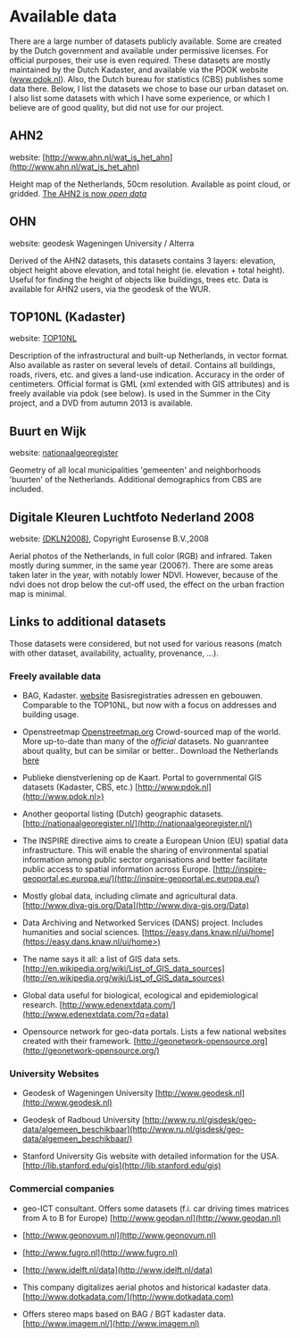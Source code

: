 # Available data

There are a large number of datasets publicly available. Some are created by the Dutch government and available under permissive licenses. For official purposes, their use is even required. These datasets are mostly maintained by the Dutch Kadaster, and available via the PDOK website (www.pdok.nl). Also, the Dutch bureau for statistics (CBS) publishes some data there. Below, I list the datasets we chose to base our urban dataset on. I also list some datasets with which I have some experience, or which I believe are of good quality, but did not use for our project.

## AHN2
website: [http://www.ahn.nl/wat_is_het_ahn](http://www.ahn.nl/wat_is_het_ahn)

Height map of the Netherlands, 50cm resolution. Available as point cloud, or gridded. [The AHN2 is now *open data*](http://www.rijksoverheid.nl/nieuws/2014/03/05/gratis-gebruik-van-actuele-digitale-hoogtekaart-van-nederland.html)

## OHN
website: geodesk Wageningen University / Alterra

Derived of the AHN2 datasets, this datasets contains 3 layers: elevation, object height above elevation, and total height (ie. elevation + total height). Useful for finding the height of objects like buildings, trees etc. Data is available for AHN2 users, via the geodesk of the WUR.

## TOP10NL (Kadaster)
website: [TOP10NL](https://www.kadaster.nl/web/artikel/productartikel/TOP10NL.htm)

Description of the infrastructural and built-up Netherlands, in vector format. Also available as raster on several levels of detail. Contains all buildings, roads, rivers, etc. and gives a land-use indication. Accuracy in the order of centimeters. Official format is GML (xml extended with GIS attributes) and is freely available via pdok (see below). Is used in the Summer in the City project, and a DVD from autumn 2013 is available.

## Buurt en Wijk
website: [nationaalgeoregister](http://www.nationaalgeoregister.nl/geonetwork/srv/dut/search#|71c56abd-87e8-4836-b732-98d73c73c112)

Geometry of all local municipalities 'gemeenten' and neighborhoods 'buurten' of the Netherlands. Additional demographics from CBS are included.

## Digitale Kleuren Luchtfoto Nederland 2008 
website: [(DKLN2008)](http://www.bestel3d.nl/nl/en/data/dkln-imagery), Copyright Eurosense B.V.,2008

Aerial photos of the Netherlands, in full color (RGB) and infrared. Taken mostly during summer, in the same year (2006?). There are some areas taken later in the year, with notably lower NDVI. However, because of the ndvi does not drop below the cut-off used, the effect on the urban fraction map is minimal.


## Links to additional datasets

Those datasets were considered, but not used for various reasons (match with other dataset, availability, actuality, provenance, ...).

### Freely available data

 * BAG, Kadaster. [website](http://www.kadaster.nl/bag) Basisregistraties adressen en gebouwen. Comparable to the TOP10NL, but now with a focus on addresses and building usage.

 * Openstreetmap [Openstreetmap.org](http://www.openstreetmap.org) Crowd-sourced map of the world. More up-to-date than  many of the *official* datasets. No guanrantee about quality, but can be similar or better..  Download the Netherlands [here](http://download.geofabrik.de/europe/netherlands.html)

* Publieke dienstverlening op de Kaart. Portal to governmental GIS datasets (Kadaster, CBS, etc.) [http://www.pdok.nl](http://www.pdok.nl>)
  
* Another geoportal listing (Dutch) geographic datasets.[http://nationaalgeoregister.nl/](http://nationaalgeoregister.nl/)

* The INSPIRE directive aims to create a European Union (EU) spatial data infrastructure. This will enable the sharing of environmental spatial information among public sector organisations and better facilitate public access to spatial information across Europe. [http://inspire-geoportal.ec.europa.eu/](http://inspire-geoportal.ec.europa.eu/)
  
* Mostly global data, including climate and agricultural data. [http://www.diva-gis.org/Data](http://www.diva-gis.org/Data)

* Data Archiving and Networked Services (DANS) project. Includes humanities and social sciences. [https://easy.dans.knaw.nl/ui/home](https://easy.dans.knaw.nl/ui/home>)

* The name says it all: a list of GIS data sets. [http://en.wikipedia.org/wiki/List_of_GIS_data_sources](http://en.wikipedia.org/wiki/List_of_GIS_data_sources)

* Global data useful for biological, ecological and epidemiological research. [http://www.edenextdata.com/](http://www.edenextdata.com/?q=data)

* Opensource network for geo-data portals. Lists a few national websites created with their framework. [http://geonetwork-opensource.org](http://geonetwork-opensource.org/)
  

### University Websites

* Geodesk of Wageningen University [http://www.geodesk.nl](http://www.geodesk.nl)

* Geodesk of Radboud University [http://www.ru.nl/gisdesk/geo-data/algemeen_beschikbaar](http://www.ru.nl/gisdesk/geo-data/algemeen_beschikbaar/)

* Stanford University Gis website with detailed information for the USA. [http://lib.stanford.edu/gis](http://lib.stanford.edu/gis)


### Commercial companies

* geo-ICT consultant. Offers some datasets (f.i. car driving times matrices from A to B for Europe) [http://www.geodan.nl](http://www.geodan.nl)

* [http://www.geonovum.nl](http://www.geonovum.nl)

* [http://www.fugro.nl](http://www.fugro.nl)

* [http://www.idelft.nl/data](http://www.idelft.nl/data)

* This company digitalizes aerial photos and historical kadaster data. [http://www.dotkadata.com/](http://www.dotkadata.com)

* Offers stereo maps based on BAG / BGT kadaster data. [http://www.imagem.nl/](http://www.imagem.nl)

